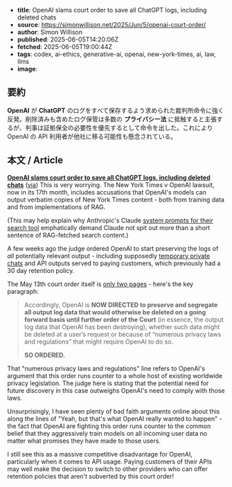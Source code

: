 <!-- metadata -->

- **title**: OpenAI slams court order to save all ChatGPT logs, including deleted chats
- **source**: https://simonwillison.net/2025/Jun/5/openai-court-order/
- **author**: Simon Willison
- **published**: 2025-06-05T14:20:06Z
- **fetched**: 2025-06-05T19:00:44Z
- **tags**: codex, ai-ethics, generative-ai, openai, new-york-times, ai, law, llms
- **image**:

## 要約

**OpenAI** が **ChatGPT** のログをすべて保存するよう求められた裁判所命令に強く反発。削除済みも含めたログ保管は多数の **プライバシー法** に抵触すると主張するが、判事は証拠保全の必要性を優先するとして命令を出した。これにより OpenAI の API 利用者が他社に移る可能性も懸念されている。

## 本文 / Article

**[OpenAI slams court order to save all ChatGPT logs, including deleted chats](https://arstechnica.com/tech-policy/2025/06/openai-says-court-forcing-it-to-save-all-chatgpt-logs-is-a-privacy-nightmare/)** ([via](https://news.ycombinator.com/item?id=44185913 "Hacker News")) This is very worrying. The New York Times v OpenAI lawsuit, now in its 17th month, includes accusations that OpenAI's models can output verbatim copies of New York Times content - both from training data and from implementations of RAG.

(This may help explain why Anthropic's Claude [system prompts for their search tool](https://simonwillison.net/2025/May/25/claude-4-system-prompt/#seriously-don-t-regurgitate-copyrighted-content) emphatically demand Claude not spit out more than a short sentence of RAG-fetched search content.)

A few weeks ago the judge ordered OpenAI to start preserving the logs of _all_ potentially relevant output - including supposedly [temporary private chats](https://help.openai.com/en/articles/8914046-temporary-chat-faq) and API outputs served to paying customers, which previously had a 30 day retention policy.

The May 13th court order itself is [only two pages](https://cdn.arstechnica.net/wp-content/uploads/2025/06/NYT-v-OpenAI-Preservation-Order-5-13-25.pdf) - here's the key paragraph:

> Accordingly, OpenAI is **NOW DIRECTED to preserve and segregate all output log data that would otherwise be deleted on a going forward basis until further order of the Court** (in essence, the output log data that OpenAI has been destroying), whether such data might be deleted at a user’s request or because of “numerous privacy laws and regulations” that might require OpenAI to do so.
>
> **SO ORDERED.**

That "numerous privacy laws and regulations" line refers to OpenAI's argument that this order runs counter to a whole host of existing worldwide privacy legislation. The judge here is stating that the potential need for future discovery in this case outweighs OpenAI's need to comply with those laws.

Unsurprisingly, I have seen plenty of bad faith arguments online about this along the lines of
"Yeah, but that's what OpenAI really wanted to happen" - the fact that OpenAI are fighting this order runs counter to the common belief that they aggressively train models on all incoming user data no matter what promises they have made to those users.

I still see this as a massive competitive disadvantage for OpenAI, particularly when it comes to API usage. Paying customers of their APIs may well make the decision to switch to other providers who can offer retention policies that aren't subverted by this court order!
